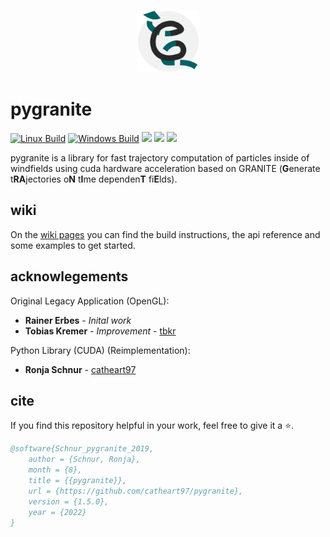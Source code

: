 <p align="center">
<img src="assets/granite.png" width="100"/>
</p>

# pygranite

[![Linux Build](https://github.com/catheart97/pygranite/actions/workflows/linux-build.yml/badge.svg)](https://github.com/catheart97/pygranite/actions/workflows/linux-build.yml)
[![Windows Build](https://github.com/catheart97/pygranite/actions/workflows/windows-build.yml/badge.svg)](https://github.com/catheart97/pygranite/actions/workflows/windows-build.yml)
![](https://img.shields.io/github/v/release/catheart97/pygranite?label=Latest%20Release)
![](https://img.shields.io/github/license/catheart97/pygranite?label=License)
![](https://img.shields.io/badge/Platform-Windows%20%7C%20Linux-red)

pygranite is a library for fast trajectory computation of particles inside of windfields using cuda hardware acceleration based on GRANITE (**G**enerate t**RA**jectories o**N** t**I**me dependen**T** fi**E**lds).

## wiki

On the [wiki pages](https://github.com/catheart97/pygranite/wiki) you can find the build instructions, the api reference and some examples to get started.

## acknowlegements

Original Legacy Application (OpenGL):
* **Rainer Erbes** - *Inital work* 
* **Tobias Kremer** - *Improvement* - [tbkr](https://github.com/tbkr)

Python Library (CUDA) (Reimplementation):
* **Ronja Schnur** - [catheart97](https://github.com/catheart97)

## cite

If you find this repository helpful in your work, feel free to give it a :star:.

```bibtex
@software{Schnur_pygranite_2019,
    author = {Schnur, Ronja},
    month = {8},
    title = {{pygranite}},
    url = {https://github.com/catheart97/pygranite},
    version = {1.5.0},
    year = {2022}
}
```
